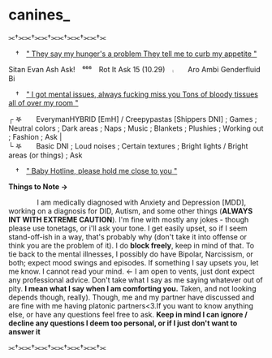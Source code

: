 # canines_

⫘†⫘⫘†⫘⫘†⫘⫘†⫘⫘†⫘⫘†⫘

 † [" They say my hunger's a problem
They tell me to curb my appetite "](https://open.spotify.com/track/5w5wBkH4ana9waptVsxJCq?si=c09e402db0cf4f0c)

Sitan Evan Ash Ask! ⁶⁶⁶ Rot It Ask
15 (10.29) ⨾  Aro   Ambi   Genderfluid   Bi

 † [" I got mental issues, always fucking miss you
Tons of bloody tissues all of over my room "](https://open.spotify.com/track/7lOvJBqH38ZY59eLU7bioq?si=97dd4442560845ca)

┌ 𖤐  EverymanHYBRID [EmH] / Creepypastas [Shippers DNI] ; Games ; Neutral colors ; Dark areas ; Naps ; Music ; Blankets ; Plushies ; Working out ; Fashion ; Ask
|     
└ 𖤐  Basic DNI ; Loud noises ; Certain textures ; Bright lights / Bright areas (or things) ; Ask

 † [" Baby Hotline, please hold me close to you "](https://open.spotify.com/track/1R8kvV2AgNPCA2Pp4Im1Ao?si=2095dccbce1b4a96)

**__Things to Note →__**

    I am medically diagnosed with Anxiety and Depression [MDD], working on a diagnosis for DID, Autism, and some other things (**ALWAYS INT WITH EXTREME CAUTION**). I'm fine with mostly any jokes - though please use tonetags, or i'll ask your tone. I get easily upset, so if I seem stand-off-ish in a way, that's probably why (don't take it into offense or think you are the problem of it). I do **block freely**, keep in mind of that. To tie back to the mental illnesses, I possibly do have Bipolar, Narcissism, or both; expect mood swings and episodes. If something I say upsets you, let me know. I cannot read your mind. <- I am open to vents, just dont expect any professional advice. Don't take what I say as me saying whatever out of pity. **I mean what I say when I am comforting you.** Taken, and not looking depends though, really). Though, me and my partner have discussed and are fine with me having platonic partners<3.If you want to know anything else, or have any questions feel free to ask. __Keep in mind I can ignore / decline any questions I deem too personal, or if I just don't want to answer it__

⫘†⫘⫘†⫘⫘†⫘⫘†⫘⫘†⫘⫘†⫘
